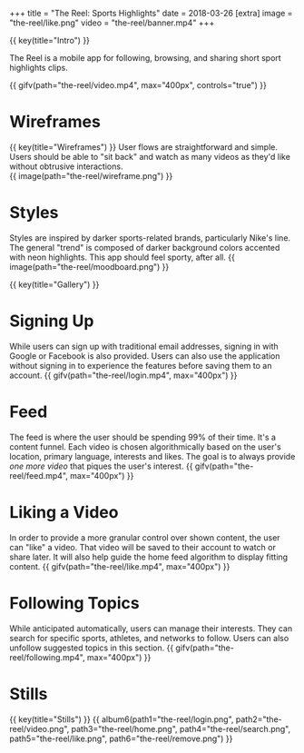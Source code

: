 +++
title = "The Reel: Sports Highlights"
date = 2018-03-26
[extra]
image = "the-reel/like.png"
video = "the-reel/banner.mp4"
+++

{{ key(title="Intro") }}

The Reel is a mobile app for following, browsing, and sharing short sport highlights clips.

{{ gifv(path="the-reel/video.mp4", max="400px", controls="true") }}

# Wireframes
{{ key(title="Wireframes") }}
User flows are straightforward and simple.  Users should be able to "sit back" and watch as many videos as they'd like without obtrusive interactions.  
{{ image(path="the-reel/wireframe.png") }}

# Styles
Styles are inspired by darker sports-related brands, particularly Nike's line.  The general "trend" is composed of darker background colors accented with neon highlights.  This app should feel sporty, after all.
{{ image(path="the-reel/moodboard.png") }}

{{ key(title="Gallery") }}

# Signing Up
While users can sign up with traditional email addresses, signing in with Google or Facebook is also provided.  Users can also use the application without signing in to experience the features before saving them to an account.
{{ gifv(path="the-reel/login.mp4", max="400px") }}

# Feed
The feed is where the user should be spending 99% of their time.  It's a content funnel.  Each video is chosen algorithmically based on the user's location, primary language, interests and likes.  The goal is to always provide *one more video* that piques the user's interest.
{{ gifv(path="the-reel/feed.mp4", max="400px") }}

# Liking a Video
In order to provide a more granular control over shown content, the user can "like" a video.  That video will be saved to their account to watch or share later.  It will also help guide the home feed algorithm to display fitting content.
{{ gifv(path="the-reel/like.mp4", max="400px") }}

# Following Topics
While anticipated automatically, users can manage their interests.  They can search for specific sports, athletes, and networks to follow.  Users can also unfollow suggested topics in this section.
{{ gifv(path="the-reel/following.mp4", max="400px") }}

# Stills
{{ key(title="Stills") }}
{{ album6(path1="the-reel/login.png", path2="the-reel/video.png", path3="the-reel/home.png", path4="the-reel/search.png", path5="the-reel/like.png", path6="the-reel/remove.png") }}